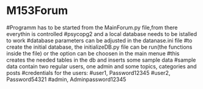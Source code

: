 # M153Forum
#Programm has to be started from the MainForum.py file,from there everythin is controlled
#psycopg2 and a local database needs to be istalled to work
#database parameters can be adjusted in the datanase.ini file
#to create the initial database, the initializeDB.py file can be run(the functions inside the file) or the option can be choosen in the main menue
#this creates the needed tables in the db and inserts some sample data
#sample data contain two regular users, one admin and some topics, categories and posts
#credentials for the users:
#user1, Password12345
#user2, Password54321
#admin, Adminpassword12345
